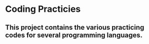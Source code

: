# Coding Practicies

## This project contains the various practicing codes for several programming languages.
